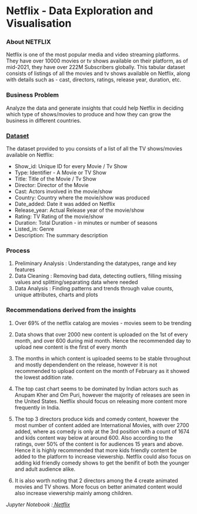 # Netflix - Data Exploration and Visualisation

### About NETFLIX
Netflix is one of the most popular media and video streaming platforms. They have over 10000 movies or tv shows available on their platform, as of mid-2021, they have over 222M Subscribers globally. This tabular dataset consists of listings of all the movies and tv shows available on Netflix, along with details such as - cast, directors, ratings, release year, duration, etc.

### Business Problem
Analyze the data and generate insights that could help Netflix in deciding which type of shows/movies to produce and how they can grow the business in different countries.

### <a href=https://github.com/adarshvinayak/Netflix-EDA/blob/main/netflix.csv> Dataset </a>

The dataset provided to you consists of a list of all the TV shows/movies available on Netflix:

<ul><li>Show_id: Unique ID for every Movie / Tv Show</li>
<li>Type: Identifier - A Movie or TV Show</li>
<li>Title: Title of the Movie / Tv Show</li>
<li>Director: Director of the Movie</li>
<li>Cast: Actors involved in the movie/show</li>
<li>Country: Country where the movie/show was produced</li>
<li>Date_added: Date it was added on Netflix</li>
<li>Release_year: Actual Release year of the movie/show</li>
<li>Rating: TV Rating of the movie/show</li>
<li>Duration: Total Duration - in minutes or number of seasons</li>
<li>Listed_in: Genre</li>
<li>Description: The summary description</li></ul>

### Process

<ol>
  <li>Preliminary Analysis : Understanding the datatypes, range and key features</li>
  <li>Data Cleaning : Removing bad data, detecting outliers, filling missing values and splitting/separating data where needed </li>
  <li>Data Analysis : Finding patterns and trends through value counts, unique attributes, charts and plots</li>
</ol>

### Recommendations derived from the insights

1. Over 69% of the netflix catalog are movies - movies seem to be trending

2. Data shows that over 2000 new content is uploaded on the 1st of every month, and over 600 during mid
month. Hence the recommended day to upload new content is the first of every month

3. The months in which content is uploaded seems to be stable throughout and mostly dependendent on the
release, however it is not recommended to upload content on the month of February as it showed the
lowest addition rate.

4. The top cast chart seems to be dominated by Indian actors such as Anupam Kher and Om Puri, however
the majority of releases are seen in the United States. Netflix should focus on releasing more content more
frequently in India.

5. The top 3 directors produce kids and comedy content, however the most number of content added are
International Movies, with over 2700 added, where as comedy is only at the 3rd position with a count of
1674 and kids content way below at around 600. Also according to the ratings, over 50% of the content is
for audiences 15 years and above. Hence it is highly recommended that more kids friendly content be
added to the platform to increase viewership. Netflix could also focus on adding kid friendly comedy shows
to get the benifit of both the younger and adult audience alike.

6. It is also worth noting that 2 directors among the 4 create animated movies and TV shows. More focus on
better animated content would also increase viewership mainly among children.

<i> Jupyter Notebook :<a href = https://github.com/adarshvinayak/Netflix-EDA/blob/main/doc.pdf> Netflix </a>
